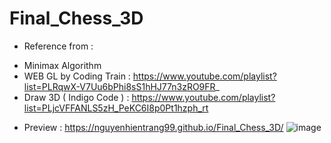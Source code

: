 # Final_Chess_3D
- Reference from : 
+ Minimax Algorithm
+ WEB GL by Coding Train : https://www.youtube.com/playlist?list=PLRqwX-V7Uu6bPhi8sS1hHJ77n3zRO9FR_
+ Draw 3D ( Indigo Code ) : https://www.youtube.com/playlist?list=PLjcVFFANLS5zH_PeKC6I8p0Pt1hzph_rt
- Preview : https://nguyenhientrang99.github.io/Final_Chess_3D/
![image](https://user-images.githubusercontent.com/115915656/207036862-8ab82e3a-4649-4950-8de7-e39ccc5045bb.png)

